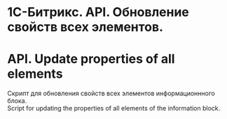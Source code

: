 # 1С-Битрикс. API. Обновление свойств всех элементов.
# API. Update properties of all elements
 Скрипт для обновления свойств всех элементов информационнного блока. </br>
 Script for updating the properties of all elements of the information block.
